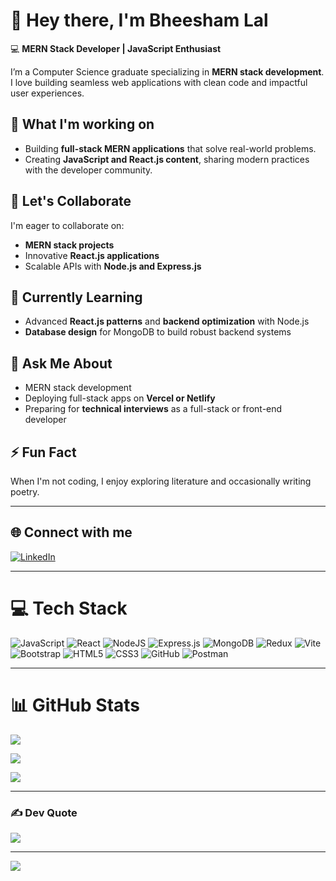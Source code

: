 # 👋 Hey there, I'm Bheesham Lal

💻 **MERN Stack Developer | JavaScript Enthusiast**

I’m a Computer Science graduate specializing in **MERN stack development**. I love building seamless web applications with clean code and impactful user experiences.

## 🚀 What I'm working on

- Building **full-stack MERN applications** that solve real-world problems.
- Creating **JavaScript and React.js content**, sharing modern practices with the developer community.

## 🤝 Let's Collaborate

I'm eager to collaborate on:

- **MERN stack projects**
- Innovative **React.js applications**
- Scalable APIs with **Node.js and Express.js**

## 🌱 Currently Learning

- Advanced **React.js patterns** and **backend optimization** with Node.js
- **Database design** for MongoDB to build robust backend systems

## 💬 Ask Me About

- MERN stack development
- Deploying full-stack apps on **Vercel or Netlify**
- Preparing for **technical interviews** as a full-stack or front-end developer

## ⚡ Fun Fact

When I'm not coding, I enjoy exploring literature and occasionally writing poetry.

---

## 🌐 Connect with me

[![LinkedIn](https://img.shields.io/badge/LinkedIn-%230077B5.svg?style=for-the-badge&logo=linkedin&logoColor=white)](https://www.linkedin.com/in/bheesham-solanki-850870210/)

---

# 💻 Tech Stack

![JavaScript](https://img.shields.io/badge/javascript-%23323330.svg?style=for-the-badge&logo=javascript&logoColor=%23F7DF1E)
![React](https://img.shields.io/badge/react-%2320232a.svg?style=for-the-badge&logo=react&logoColor=%2361DAFB)
![NodeJS](https://img.shields.io/badge/node.js-6DA55F?style=for-the-badge&logo=node.js&logoColor=white)
![Express.js](https://img.shields.io/badge/express.js-%23404d59.svg?style=for-the-badge&logo=express&logoColor=%2361DAFB)
![MongoDB](https://img.shields.io/badge/MongoDB-%234ea94b.svg?style=for-the-badge&logo=mongodb&logoColor=white)
![Redux](https://img.shields.io/badge/redux-%23593d88.svg?style=for-the-badge&logo=redux&logoColor=white)
![Vite](https://img.shields.io/badge/vite-%23646CFF.svg?style=for-the-badge&logo=vite&logoColor=white)
![Bootstrap](https://img.shields.io/badge/bootstrap-%238511FA.svg?style=for-the-badge&logo=bootstrap&logoColor=white)
![HTML5](https://img.shields.io/badge/html5-%23E34F26.svg?style=for-the-badge&logo=html5&logoColor=white)
![CSS3](https://img.shields.io/badge/css3-%231572B6.svg?style=for-the-badge&logo=css3&logoColor=white)
![GitHub](https://img.shields.io/badge/github-%23121011.svg?style=for-the-badge&logo=github&logoColor=white)
![Postman](https://img.shields.io/badge/Postman-FF6C37?style=for-the-badge&logo=postman&logoColor=white)

---

# 📊 GitHub Stats

![](https://github-readme-stats.vercel.app/api?username=Bheeshamlal&theme=dark&hide_border=false&include_all_commits=false&count_private=false)

![](https://github-readme-streak-stats.herokuapp.com/?user=Bheeshamlal&theme=dark&hide_border=false)

![](https://github-readme-stats.vercel.app/api/top-langs/?username=Bheeshamlal&theme=dark&hide_border=false&layout=compact)

---

### ✍️ Dev Quote

![](https://quotes-github-readme.vercel.app/api?type=horizontal&theme=radical)

---

[![](https://visitcount.itsvg.in/api?id=Bheeshamlal&icon=0&color=0)](https://visitcount.itsvg.in)

<!-- Proudly crafted for a MERN-focused portfolio -->
